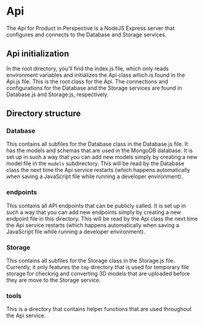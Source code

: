 # Api
The Api for Product in Perspective is a NodeJS Express server that configures
and connects to the Database and Storage services.


## Api initialization
In the root directory, you'll find the index.js file, which only reads
environment variables and initializes the Api class which is found in the
Api.js file. This is the root class for the Api. The connections and
configurations for the Database and the Storage services are found in
Database.js and Storage.js, respectively.


## Directory structure
### Database
This contains all subfiles for the Database class in the Database.js file. It
has the models and schemas that are used in the MongoDB database. It is set up
in such a way that you can add new models simply by creating a new model file in
the `models` subdirectory. This will be read by the Database class the next time
the Api service restarts (which happens automatically when saving a JavaScript
file while running a developer environment).


### endpoints
This contains all API endpoints that can be publicly called. It is set up in
such a way that you can add new endpoints simply by creating a new endpoint file
in this directory. This will be read by the Api class the next time the Api
service restarts (which happens automatically when saving a JavaScript file
while running a developer environment).


### Storage
This contains all subfiles for the Storage class in the Storage.js file.
Currently, it only features the `tmp` directory that is used for temporary file
storage for checking and converting 3D models that are uploaded before they are
move to the Storage service.


### tools
This is a directory that contains helper functions that are used throughout the
Api service.
